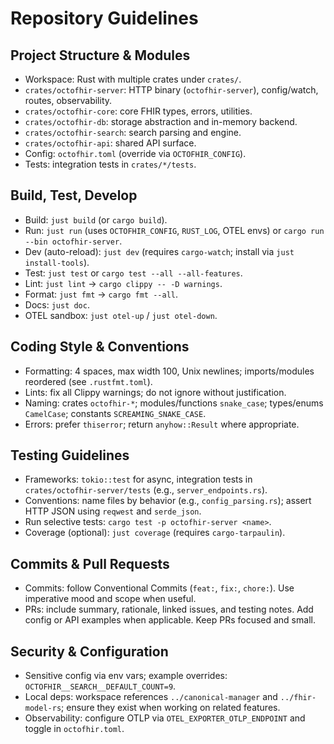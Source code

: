 # Repository Guidelines

## Project Structure & Modules
- Workspace: Rust with multiple crates under `crates/`.
- `crates/octofhir-server`: HTTP binary (`octofhir-server`), config/watch, routes, observability.
- `crates/octofhir-core`: core FHIR types, errors, utilities.
- `crates/octofhir-db`: storage abstraction and in-memory backend.
- `crates/octofhir-search`: search parsing and engine.
- `crates/octofhir-api`: shared API surface.
- Config: `octofhir.toml` (override via `OCTOFHIR_CONFIG`).
- Tests: integration tests in `crates/*/tests`.

## Build, Test, Develop
- Build: `just build` (or `cargo build`).
- Run: `just run` (uses `OCTOFHIR_CONFIG`, `RUST_LOG`, OTEL envs) or `cargo run --bin octofhir-server`.
- Dev (auto-reload): `just dev` (requires `cargo-watch`; install via `just install-tools`).
- Test: `just test` or `cargo test --all --all-features`.
- Lint: `just lint` → `cargo clippy -- -D warnings`.
- Format: `just fmt` → `cargo fmt --all`.
- Docs: `just doc`.
- OTEL sandbox: `just otel-up` / `just otel-down`.

## Coding Style & Conventions
- Formatting: 4 spaces, max width 100, Unix newlines; imports/modules reordered (see `.rustfmt.toml`).
- Lints: fix all Clippy warnings; do not ignore without justification.
- Naming: crates `octofhir-*`; modules/functions `snake_case`; types/enums `CamelCase`; constants `SCREAMING_SNAKE_CASE`.
- Errors: prefer `thiserror`; return `anyhow::Result` where appropriate.

## Testing Guidelines
- Frameworks: `tokio::test` for async, integration tests in `crates/octofhir-server/tests` (e.g., `server_endpoints.rs`).
- Conventions: name files by behavior (e.g., `config_parsing.rs`); assert HTTP JSON using `reqwest` and `serde_json`.
- Run selective tests: `cargo test -p octofhir-server <name>`.
- Coverage (optional): `just coverage` (requires `cargo-tarpaulin`).

## Commits & Pull Requests
- Commits: follow Conventional Commits (`feat:`, `fix:`, `chore:`). Use imperative mood and scope when useful.
- PRs: include summary, rationale, linked issues, and testing notes. Add config or API examples when applicable. Keep PRs focused and small.

## Security & Configuration
- Sensitive config via env vars; example overrides: `OCTOFHIR__SEARCH__DEFAULT_COUNT=9`.
- Local deps: workspace references `../canonical-manager` and `../fhir-model-rs`; ensure they exist when working on related features.
- Observability: configure OTLP via `OTEL_EXPORTER_OTLP_ENDPOINT` and toggle in `octofhir.toml`.

